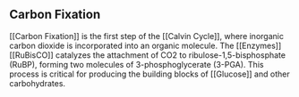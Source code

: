 ## Carbon Fixation  
[[Carbon Fixation]] is the first step of the [[Calvin Cycle]], where inorganic carbon dioxide is incorporated into an organic molecule. The [[Enzymes]] [[RuBisCO]] catalyzes the attachment of CO2 to ribulose-1,5-bisphosphate (RuBP), forming two molecules of 3-phosphoglycerate (3-PGA). This process is critical for producing the building blocks of [[Glucose]] and other carbohydrates.